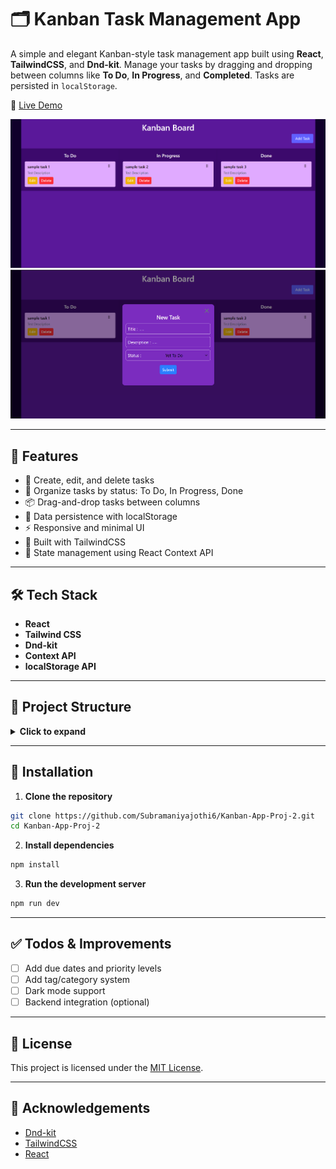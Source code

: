 # 🗂️ Kanban Task Management App

A simple and elegant Kanban-style task management app built using **React**, **TailwindCSS**, and **Dnd-kit**. Manage your tasks by dragging and dropping between columns like **To Do**, **In Progress**, and **Completed**. Tasks are persisted in `localStorage`.

🔗 [Live Demo](https://kanban-app-proj-2.netlify.app/)

![Home Page](https://github.com/Subramaniyajothi6/Kanban-App-Proj-2/blob/main/Home-Page.png)
![Create New Task](https://github.com/Subramaniyajothi6/Kanban-App-Proj-2/blob/main/Create-New-Task.png)

---

## 🚀 Features

- 📝 Create, edit, and delete tasks
- 📌 Organize tasks by status: To Do, In Progress, Done
- 📦 Drag-and-drop tasks between columns
- 💾 Data persistence with localStorage
- ⚡ Responsive and minimal UI
- 💅 Built with TailwindCSS
- 🧠 State management using React Context API

---

## 🛠️ Tech Stack

- **React**
- **Tailwind CSS**
- **Dnd-kit**
- **Context API**
- **localStorage API**

---

## 📁 Project Structure

<details>
<summary><strong>Click to expand</strong></summary>

```plaintext
Kanban-App-Proj-2/
├── public/                         # Public assets and HTML file
│
├── src/                            # All source code lives here
│   ├── App.css                     # App-wide styles
│   ├── App.jsx                     # Root component
│   ├── Board.jsx                   # Kanban board layout
│   ├── index.css                   # Global styles
│   ├── main.jsx                    # Entry point
│
│   ├── assets/
│   │   └── react.svg
│
│   ├── components/
│   │   ├── Column.jsx
│   │   ├── CreateTask.jsx
│   │   ├── EditTaskModal.jsx
│   │   ├── SortableList.jsx
│   │   └── TaskForm.jsx
│
│   ├── context/
│   │   └── TaskContext.jsx
│
│   └── utils/
│       └── localStorage.js
```

</details>

---

## 🧪 Installation

1. **Clone the repository**

```bash
git clone https://github.com/Subramaniyajothi6/Kanban-App-Proj-2.git
cd Kanban-App-Proj-2
```

2. **Install dependencies**

```bash
npm install
```

3. **Run the development server**

```bash
npm run dev
```

---

## ✅ Todos & Improvements

- [ ] Add due dates and priority levels
- [ ] Add tag/category system
- [ ] Dark mode support
- [ ] Backend integration (optional)

---

## 📄 License

This project is licensed under the [MIT License](LICENSE).

---

## 🙌 Acknowledgements

- [Dnd-kit](https://dndkit.com/)
- [TailwindCSS](https://tailwindcss.com/)
- [React](https://reactjs.org/)
